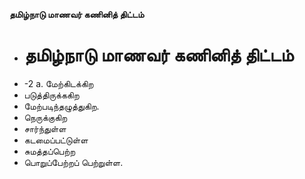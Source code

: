 **தமிழ்நாடு மாணவர் கணினித் திட்டம்**
- # தமிழ்நாடு மாணவர் கணினித் திட்டம்
- -2 a. மேற்கிடக்கிற
- படுத்திருக்ககிற
- மேற்படிந்தழுத்துகிற.
- நெருக்குகிற
- சார்ந்துள்ள
- கடமைப்பட்டுள்ள
- சுமத்தப்பெற்ற
- பொறுப்பேற்றப் பெற்றுள்ள.

